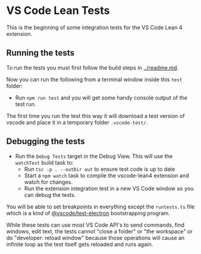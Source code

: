 # VS Code Lean Tests

This is the beginning of some integration tests for the VS Code Lean 4 extension.

## Running the tests

To run the tests you must first follow the build steps in [../readme.md](../readme.md).

Now you can run the following from a terminal window inside this `test` folder:
- Run `npm run test` and you will get some handy console output of the test run.

The first time you run the test this way it will download a test version of vscode
and place it in a temporary folder `.vscode-test/`.

## Debugging the tests

- Run the `Debug Tests` target in the Debug View. This will use the `watchTest` build task to:
	- Run `tsc -p . --outDir out` to ensure test code is up to date
	- Start a `npm watch` task to compile the vscode-lean4 extension and watch for changes.
	- Run the extension integration test in a new VS Code window so you can debug the tests.

You will be able to set breakpoints in everything except the `runtests.ts` file which is
a kind of [@vscode/test-electron](https://github.com/microsoft/vscode-test) bootstrapping program.

While these tests can use most VS Code API's to send commands, find windows, edit text,
the tests cannot "close a folder" or "the workspace" or do "developer: reload window" because
those operations will cause an infinite loop as the test itself gets reloaded and runs again.
